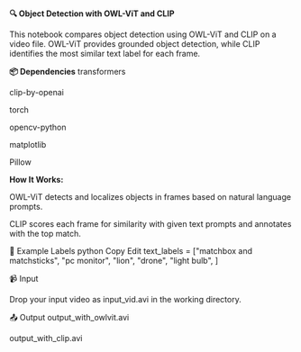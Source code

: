 **🔍 Object Detection with OWL-ViT and CLIP**

This notebook compares object detection using OWL-ViT and CLIP on a video file. OWL-ViT provides grounded object detection, while CLIP identifies the most similar text label for each frame.

**📦 Dependencies**
transformers

clip-by-openai

torch

opencv-python

matplotlib

Pillow

**How It Works:**

OWL-ViT detects and localizes objects in frames based on natural language prompts.

CLIP scores each frame for similarity with given text prompts and annotates with the top match.

🧠 Example Labels
python
Copy
Edit
text_labels = ["matchbox and matchsticks", "pc monitor", "lion", "drone", "light bulb", 
               ]
               
📹 Input

Drop your input video as input_vid.avi in the working directory.

📤 Output
output_with_owlvit.avi

output_with_clip.avi
